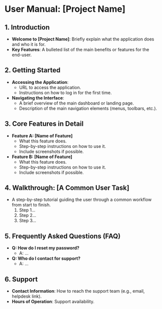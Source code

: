 # User Manual: [Project Name]

## 1. Introduction

*   **Welcome to [Project Name]**: Briefly explain what the application does and who it is for.
*   **Key Features**: A bulleted list of the main benefits or features for the end-user.

## 2. Getting Started

*   **Accessing the Application**:
    *   URL to access the application.
    *   Instructions on how to log in for the first time.
*   **Navigating the Interface**:
    *   A brief overview of the main dashboard or landing page.
    *   Description of the main navigation elements (menus, toolbars, etc.).

## 3. Core Features in Detail

*   **Feature A: [Name of Feature]**
    *   What this feature does.
    *   Step-by-step instructions on how to use it.
    *   Include screenshots if possible.
*   **Feature B: [Name of Feature]**
    *   What this feature does.
    *   Step-by-step instructions on how to use it.
    *   Include screenshots if possible.

## 4. Walkthrough: [A Common User Task]

*   A step-by-step tutorial guiding the user through a common workflow from start to finish.
    1.  Step 1...
    2.  Step 2...
    3.  Step 3...

## 5. Frequently Asked Questions (FAQ)

*   **Q: How do I reset my password?**
    *   A: ...
*   **Q: Who do I contact for support?**
    *   A: ...

## 6. Support

*   **Contact Information**: How to reach the support team (e.g., email, helpdesk link).
*   **Hours of Operation**: Support availability.
